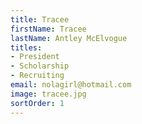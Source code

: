 ```yaml
---
title: Tracee
firstName: Tracee
lastName: Antley McElvogue
titles:
- President
- Scholarship
- Recruiting
email: nolagirl@hotmail.com
image: tracee.jpg
sortOrder: 1
---
```


